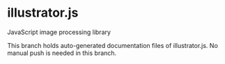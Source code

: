 # illustrator.js
JavaScript image processing library

This branch holds auto-generated documentation files of illustrator.js.
No manual push is needed in this branch.
